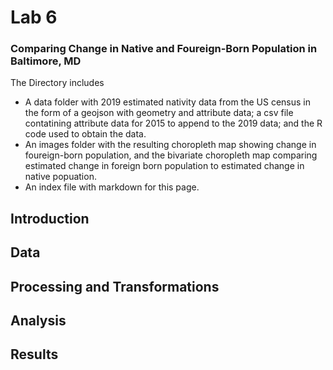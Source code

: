 # Lab 6
### Comparing Change in Native and Foureign-Born Population in Baltimore, MD
The Directory includes 
- A data folder with 2019 estimated nativity data from the US census in the form of a geojson with geometry and attribute data; a csv file contatining attribute data for 2015 to append to the 2019 data; and the R code used to obtain the data.
- An images folder with the resulting choropleth map showing change in foureign-born population, and the bivariate choropleth map comparing estimated change in foreign born population to estimated change in native popuation.
- An index file with markdown for this page.

## Introduction

## Data

## Processing and Transformations

## Analysis

## Results

